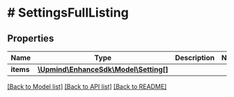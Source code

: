 # # SettingsFullListing

## Properties

Name | Type | Description | Notes
------------ | ------------- | ------------- | -------------
**items** | [**\Upmind\EnhanceSdk\Model\Setting[]**](Setting.md) |  |

[[Back to Model list]](../../README.md#models) [[Back to API list]](../../README.md#endpoints) [[Back to README]](../../README.md)
